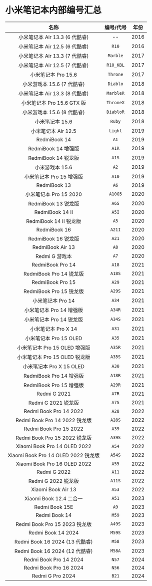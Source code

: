 # 小米笔记本内部编号汇总

| 名称 | 编号/代号 | 年份 |
| :-: | :-: | :-: |
| 小米笔记本 Air 13.3 (6 代酷睿) | -- | 2016 |
| 小米笔记本 Air 12.5 (6 代酷睿) | `R10` | 2016 |
| 小米笔记本 Air 13.3 (7 代酷睿) | `Marble` | 2017 |
| 小米笔记本 Air 12.5 (7 代酷睿) | `R10_KBL` | 2017 |
| 小米笔记本 Pro 15.6 | `Throne` | 2017 |
| 小米游戏本 15.6 (7 代酷睿) | `Diablo` | 2018 |
| 小米笔记本 Air 13.3 (8 代酷睿) | `MarbleR` | 2018 |
| 小米笔记本 Pro 15.6 GTX 版 | `ThroneX` | 2018 |
| 小米游戏本 15.6 (8 代酷睿) | `DiabloR` | 2018 |
| 小米笔记本 15.6 | `Ruby` | 2018 |
| 小米笔记本 Air 12.5 | `Light` | 2019 |
| RedmiBook 14 | `A1` | 2019 |
| RedmiBook 14 增强版 | `A1R` | 2019 |
| RedmiBook 14 锐龙版 | `A1S` | 2019 |
| 小米游戏本 15.6 | `A2` | 2019 |
| 小米笔记本 Pro 15 增强版 | `A10` | 2019 |
| RedmiBook 13 | `A6` | 2019 |
| 小米笔记本 Pro 15 2020 | `A10G5` | 2020 |
| RedmiBook 13 锐龙版 | `A6S` | 2020 |
| RedmiBook 14 II | `A5I` | 2020 |
| RedmiBook 14 II 锐龙版 | `A5` | 2020 |
| RedmiBook 16 | `A21I` | 2020 |
| RedmiBook 16 锐龙版 | `A21` | 2020 |
| RedmiBook Air 13 | `A8` | 2020 |
| Redmi G 游戏本 | `A7` | 2020 |
| RedmiBook Pro 14 | `A18` | 2021 |
| RedmiBook Pro 14 锐龙版 | `A18S` | 2021 |
| RedmiBook Pro 15 | `A29` | 2021 |
| RedmiBook Pro 15 锐龙版 | `A29S` | 2021 |
| 小米笔记本 Pro 14 | `A34` | 2021 |
| 小米笔记本 Pro 14 增强版 | `A34R` | 2021 |
| 小米笔记本 Pro 14 锐龙版 | `A34S` | 2021 |
| 小米笔记本 Pro X 14 | `A31` | 2021 |
| 小米笔记本 Pro 15 OLED | `A35` | 2021 |
| 小米笔记本 Pro 15 OLED 增强版 | `A35R` | 2021 |
| 小米笔记本 Pro 15 OLED 锐龙版 | `A35S` | 2021 |
| 小米笔记本 Pro X 15 OLED | `A30` | 2021 |
| RedmiBook Pro 14 增强版 | `A18R` | 2021 |
| RedmiBook Pro 15 增强版 | `A29R` | 2021 |
| Redmi G 2021 | `A7R` | 2021 |
| Redmi G 2021 锐龙版 | `A7S` | 2021 |
| Redmi Book Pro 14 2022 | `A28` | 2022 |
| Redmi Book Pro 14 2022 锐龙版 | `A28S` | 2022 |
| Redmi Book Pro 15 2022 | `A39` | 2022 |
| Redmi Book Pro 15 2022 锐龙版 | `A39S` | 2022 |
| Xiaomi Book Pro 14 OLED 2022 | `A54` | 2022 |
| Xiaomi Book Pro 14 OLED 2022 锐龙版 | `A54S` | 2022 |
| Xiaomi Book Pro 16 OLED 2022 | `A55` | 2022 |
| Redmi G 2022 | `A11` | 2022 |
| Redmi G 2022 锐龙版 | `A11S` | 2022 |
| Xiaomi Book Air 13 | `A53` | 2022 |
| Xiaomi Book 12.4 二合一 | `A51` | 2023 |
| Redmi Book 15E | `A9` | 2023 |
| Redmi Book 14 | `M59` | 2023 |
| Redmi Book Pro 15 2023 锐龙版 | `A49S` | 2023 |
| Redmi Book 14 2024 | `M59S` | 2023 |
| Redmi Book 16 2024 (13 代酷睿) | `M58` | 2023 |
| Redmi Book 16 2024 (12 代酷睿) | `M58A` | 2023 |
| Redmi Book Pro 14 2024 | `N57` | 2024 |
| Redmi Book Pro 16 2024 | `N56` | 2024 |
| Redmi G Pro 2024 | `B21` | 2024 |


